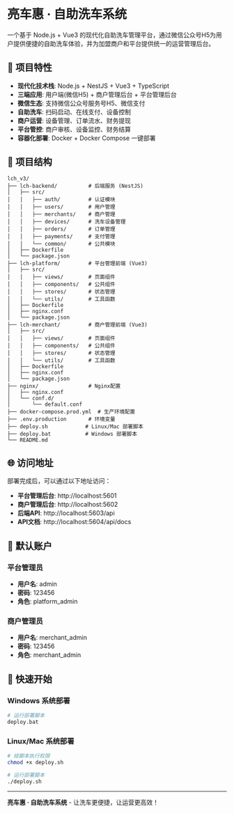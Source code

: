 # 亮车惠 · 自助洗车系统

一个基于 Node.js + Vue3 的现代化自助洗车管理平台，通过微信公众号H5为用户提供便捷的自助洗车体验，并为加盟商户和平台提供统一的运营管理后台。

## 🚀 项目特性

- **现代化技术栈**: Node.js + NestJS + Vue3 + TypeScript
- **三端应用**: 用户端(微信H5) + 商户管理后台 + 平台管理后台
- **微信生态**: 支持微信公众号服务号H5、微信支付
- **自助洗车**: 扫码启动、在线支付、设备控制
- **商户运营**: 设备管理、订单流水、财务提现
- **平台管控**: 商户审核、设备监控、财务结算
- **容器化部署**: Docker + Docker Compose 一键部署

## 📁 项目结构

```
lch_v3/
├── lch-backend/          # 后端服务 (NestJS)
│   ├── src/
│   │   ├── auth/         # 认证模块
│   │   ├── users/        # 用户管理
│   │   ├── merchants/    # 商户管理
│   │   ├── devices/      # 洗车设备管理
│   │   ├── orders/       # 订单管理
│   │   ├── payments/     # 支付管理
│   │   └── common/       # 公共模块
│   ├── Dockerfile
│   └── package.json
├── lch-platform/         # 平台管理前端 (Vue3)
│   ├── src/
│   │   ├── views/        # 页面组件
│   │   ├── components/   # 公共组件
│   │   ├── stores/       # 状态管理
│   │   └── utils/        # 工具函数
│   ├── Dockerfile
│   ├── nginx.conf
│   └── package.json
├── lch-merchant/         # 商户管理前端 (Vue3)
│   ├── src/
│   │   ├── views/        # 页面组件
│   │   ├── components/   # 公共组件
│   │   ├── stores/       # 状态管理
│   │   └── utils/        # 工具函数
│   ├── Dockerfile
│   ├── nginx.conf
│   └── package.json
├── nginx/                # Nginx配置
│   ├── nginx.conf
│   └── conf.d/
│       └── default.conf
├── docker-compose.prod.yml  # 生产环境配置
├── .env.production       # 环境变量
├── deploy.sh            # Linux/Mac 部署脚本
├── deploy.bat           # Windows 部署脚本
└── README.md
```

## 🌐 访问地址

部署完成后，可以通过以下地址访问：

- **平台管理后台**: http://localhost:5601
- **商户管理后台**: http://localhost:5602
- **后端API**: http://localhost:5603/api
- **API文档**: http://localhost:5604/api/docs



## 👤 默认账户

### 平台管理员
- **用户名**: admin
- **密码**: 123456
- **角色**: platform_admin

### 商户管理员
- **用户名**: merchant_admin
- **密码**: 123456
- **角色**: merchant_admin

## 🚀 快速开始

### Windows 系统部署

```bash
# 运行部署脚本
deploy.bat
```

### Linux/Mac 系统部署

```bash
# 给脚本执行权限
chmod +x deploy.sh

# 运行部署脚本
./deploy.sh
```

---

**亮车惠 · 自助洗车系统** - 让洗车更便捷，让运营更高效！
